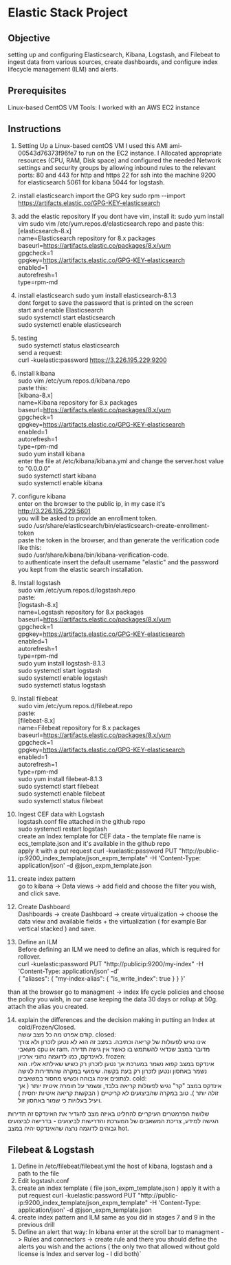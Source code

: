 # Elastic Stack Project

## Objective
setting up and configuring Elasticsearch, Kibana, Logstash, and Filebeat to ingest data from various sources, create dashboards, and configure index lifecycle management (ILM) and alerts.

## Prerequisites
Linux-based CentOS VM
Tools:
I worked with an AWS EC2 instance

## Instructions
1. Setting Up a Linux-based centOS VM
I used this AMI ami-00543d76373f96fe7 to run on the EC2 instance.
I Allocated appropriate resources (CPU, RAM, Disk space) and configured the needed Network settings and security groups by allowing inbound rules to the relevant ports: 
80 and 443 for http and https
22 for ssh into the machine
9200 for elasticsearch
5061 for kibana
5044 for logstash.

2. install elasticsearch
import the GPG key
sudo rpm --import https://artifacts.elastic.co/GPG-KEY-elasticsearch

3. add the elastic repository
If you dont have vim, install it: sudo yum install vim
sudo vim /etc/yum.repos.d/elasticsearch.repo
and paste this:<br>
[elasticsearch-8.x]<br>
name=Elasticsearch repository for 8.x packages<br>
baseurl=https://artifacts.elastic.co/packages/8.x/yum<br>
gpgcheck=1<br>
gpgkey=https://artifacts.elastic.co/GPG-KEY-elasticsearch<br>
enabled=1<br>
autorefresh=1<br>
type=rpm-md

4. install elasticsearch
sudo yum install elasticsearch-8.1.3<br>
dont forget to save the password that is printed on the screen<br>
start and enable Elasticsearch<br>
sudo systemctl start elasticsearch<br>
sudo systemctl enable elasticsearch<br>

5. testing<br>
sudo systemctl status elasticsearch<br>
send a request:<br>
curl -kuelastic:password https://3.226.195.229:9200

6. install kibana<br>
sudo vim /etc/yum.repos.d/kibana.repo<br>
paste this:<br>
[kibana-8.x]<br>
name=Kibana repository for 8.x packages<br>
baseurl=https://artifacts.elastic.co/packages/8.x/yum<br>
gpgcheck=1<br>
gpgkey=https://artifacts.elastic.co/GPG-KEY-elasticsearch<br>
enabled=1<br>
autorefresh=1<br>
type=rpm-md<br>
sudo yum install kibana<br>
enter the file at /etc/kibana/kibana.yml and change the server.host value to "0.0.0.0"<br>
sudo systemctl start kibana<br>
sudo systemctl enable kibana<br>

7. configure kibana<br>
enter on the browser to the public ip, in my case it's http://3.226.195.229:5601<br>
you will be asked to provide an enrollment token.<br>
sudo /usr/share/elasticsearch/bin/elasticsearch-create-enrollment-token<br>
paste the token in the browser, and than generate the verification code like this:<br>
sudo /usr/share/kibana/bin/kibana-verification-code.<br>
to authenticate insert the default username "elastic" and the password you kept from the elastic search installation.

8. Install logstash<br>
sudo vim /etc/yum.repos.d/logstash.repo<br>
paste:<br>
[logstash-8.x]<br>
name=Logstash repository for 8.x packages<br>
baseurl=https://artifacts.elastic.co/packages/8.x/yum<br>
gpgcheck=1<br>
gpgkey=https://artifacts.elastic.co/GPG-KEY-elasticsearch<br>
enabled=1<br>
autorefresh=1<br>
type=rpm-md<br>
sudo yum install logstash-8.1.3<br>
sudo systemctl start logstash<br>
sudo systemctl enable logstash<br>
sudo systemctl status logstash<br>

9. Install filebeat<br>
sudo vim /etc/yum.repos.d/filebeat.repo<br>
paste:<br>
[filebeat-8.x]<br>
name=Filebeat repository for 8.x packages<br>
baseurl=https://artifacts.elastic.co/packages/8.x/yum<br>
gpgcheck=1<br>
gpgkey=https://artifacts.elastic.co/GPG-KEY-elasticsearch<br>
enabled=1<br>
autorefresh=1<br>
type=rpm-md<br>
sudo yum install filebeat-8.1.3<br>
sudo systemctl start filebeat<br>
sudo systemctl enable filebeat<br>
sudo systemctl status filebeat<br>

10. Ingest CEF data with Logstash<br>
logstash.conf file attached in the github repo<br>
sudo systemctl restart logstash<br>
create an Index template for CEF data - the template file name is ecs_template.json and it's available in the github repo<br>
apply it with a put request curl -kuelastic:password PUT "http://public-ip:9200_index_template/json_expm_template" -H 'Content-Type: application/json' -d @json_expm_template.json

11. create index pattern<br>
go to kibana -> Data views -> add field and choose the filter you wish, and click save.

12. Create Dashboard<br>
Dashboards -> create Dashboard -> create virtualization -> choose the data view and available fields + the virtualization ( for example Bar vertical stacked ) and save.

13. Define an ILM<br>
Before defining an ILM we need to define an alias, which is required for rollover.<br>
curl -kuelastic:password PUT "http://publicip:9200/my-index" -H 'Content-Type: application/json' -d'<br>
{
  "aliases": {
    "my-index-alias": {
      "is_write_index": true
    }
  }
}'


than at the browser go to managment -> index life cycle policies and choose the policy you wish, in our case keeping the data 30 days or rollup at 50g. attach the alias you created.

14. explain the differences and the decision making in putting an Index at cold/Frozen/Closed.<br>
קודם אפרט מה כל מצב עושה.
closed:<br>
אינו נגיש לפעולות של קריאה וכתיבה. במצב זה הוא לא נטען לזכרון ולא צורך משאבי cpu או ram.
מדובר במצב שכדאי להשתמש בו כאשר אין גישה תדירה לאינדקס, כמו לדוגמה נתוני ארכיון.
frozen:<br>
אינדקס במצב קפוא נשמר במערכת אך נטען לזכרון רק כשיש שאילתא אליו.
הוא נשמר באחסון ונטען לזכרון רק בעת בקשה.
שימושי במקרה שהתדירות לגישה לנתונים אינה גבוהה וכשיש מחסור במשאבים.
cold:<br>
אינדקס במצב "קר" נגיש לפעולות קריאה בלבד, ונשמר על חומרה איטית יותר ( אך זולה יותר ).
טוב במקרה שהביצועים לא קריטיים ( הבקשות קריאה איטיות יחסית ) ויעיל בעלויות כי שמור באחסון זול.

שלושת הפרמטרים העיקריים להחליט באיזה מצב להגדיר את האינדקס זה תדירות הגישה למידע, צריכת המשאבים של המערכת והדרישות לביצועים - בדרישה לביצועים גבוהים לדוגמה נרצה שהאינדקס יהיה במצב hot.

## Filebeat & Logstash
1. Define in /etc/filebeat/filebeat.yml the host of kibana, logstash and a path to the file
2. Edit logstash.conf 
3. create an index template ( file json_expm_template.json )
apply it with a put request curl -kuelastic:password PUT "http://public-ip:9200_index_template/json_expm_template" -H 'Content-Type: application/json' -d @json_expm_template.json
4. create index pattern and ILM same as you did in stages 7 and 9 in the previous drill
5. Define an alert that way:
In kibana enter at the scroll bar to managment -> Rules and connectors -> create rule 
and there you should define the alerts you wish and the actions ( the only two that allowed without gold license is Index and server log - I did both)`
